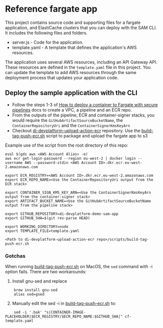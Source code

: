# Reference fargate app

This project contains source code and supporting files for a fargate application, and ElastiCache clusters that you can deploy with the SAM CLI. It includes the following files and folders.

- server.js - Code for the application.
- template.yaml - A template that defines the application's AWS resources.

The application uses several AWS resources, including an API Gateway API. These resources are defined in the `template.yaml` file in this project.
You can update the template to add AWS resources through the same deployment process that updates your application code.

## Deploy the sample application with the CLI

- Follow the steps 1-3 of [How to deploy a container to Fargate with secure pipelines][1] docs to create a VPC, a pipeline and an ECR repo.
- From the outputs of the pipeline, ECR and container-signer stacks, you would require the `GitHubArtifactSourceBucketName`, the `ContainerRepositoryUri` and the `ContainerSignerKmsKeyArn`
- Checkout [di-devplatform-upload-action-ecr][2] repository. Use the [build-tag-push-ecr.sh][3] script to package and upload the fargate app to s3

Example use of the script from the root directory of this repo:

```
eval $(gds aws <AWS Account Alias> -e)
aws ecr get-login-password --region eu-west-2 | docker login --username AWS --password-stdin <AWS Account ID>.dkr.ecr.eu-west-2.amazonaws.com

export ECR_REGISTRY=<AWS Account ID>.dkr.ecr.eu-west-2.amazonaws.com
export ECR_REPO_NAME=<Use the ContainerRepositoryUri output from the ECR stack>

export CONTAINER_SIGN_KMS_KEY_ARN=<Use the ContainerSignerKmsKeyArn output from the container-signer stack>
export ARTIFACT_BUCKET_NAME=<Use the GitHubArtifactSourceBucketName output from the pipeline stack>

export GITHUB_REPOSITORY=di-devplatform-demo-sam-app
export GITHUB_SHA=$(git rev-parse HEAD)

export WORKING_DIRECTORY=node
export TEMPLATE_FILE=template.yaml

<Path to di-devplatform-upload-action-ecr repo>/scripts/build-tag-push-ecr.sh
```

### Gotchas

When running [build-tag-push-ecr.sh][3] on MacOS, the `sed` command with -i option fails. There are two workarounds:

1. Install gnu-sed and replace
```
    brew install gnu-sed
    alias sed=gsed
```
2. Manually edit the sed -i in [build-tag-push-ecr.sh][3] to:
```
    sed -i '.bak' "s|CONTAINER-IMAGE-PLACEHOLDER|$ECR_REGISTRY/$ECR_REPO_NAME:$GITHUB_SHA|" cf-template.yaml
```

[1]: https://govukverify.atlassian.net/wiki/spaces/PLAT/pages/3107258369/How+to+deploy+a+container+to+Fargate+with+secure+pipelines
[2]: https://github.com/alphagov/di-devplatform-upload-action-ecr
[3]: https://github.com/alphagov/di-devplatform-upload-action-ecr/blob/main/scripts/build-tag-push-ecr.sh
